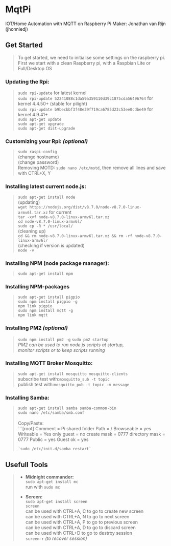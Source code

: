 # MqtPi
IOT/Home Automation with MQTT on Raspberry Pi
Maker: Jonathan van Rijn (jhonniedj)

## Get Started
>To get started, we need to initialise some settings on the raspberry pi.
><br>First we start with a clean Raspberry pi, with a Raspbian Lite or Full/Desktop OS

### **Updating the Rpi**:
>`sudo rpi-update` for latest kernel
><br>`sudo rpi-update 52241088c1da59a359110d39c1875cda56496764` for kernel 4.4.50+ (stable for pilight)
><br>`sudo rpi-update b9becbbf3f48e39f719ca6785d23c53ee0cdbe49` for kernel 4.9.41+
><br>`sudo apt-get update`
><br>`sudo apt-get upgrade`
><br>`sudo apt-get dist-upgrade`

### **Customizing your Rpi:** *(optional)*
>`sudo raspi-config`
><br>(change hostname)
><br>(change password)
><br>Removing MOTD:
>`sudo nano /etc/motd`, then remove all lines and save with CTRL+X, Y

### **Installing latest current node.js:**
>`sudo apt-get install node`
><br>(updating)
><br>`wget https://nodejs.org/dist/v8.7.0/node-v8.7.0-linux-armv6l.tar.xz` for current
><br>`tar -xvf node-v8.7.0-linux-armv6l.tar.xz`
><br>`cd node-v8.7.0-linux-armv6l/`
><br>`sudo cp -R * /usr/local/`
><br>(cleaning up)
><br>`cd && rm node-v8.7.0-linux-armv6l.tar.xz && rm -rf node-v8.7.0-linux-armv6l/`
><br>(checking if version is updated)
><br>`node -v`

### **Installing NPM (node package manager):**
>`sudo apt-get install npm`
### **Installing NPM-packages**
>`sudo apt-get install pigpio`
><br>`sudo npm install pigpio -g`
><br>`npm link pigpio`
><br>`sudo npm install mqtt -g`
><br>`npm link mqtt`
### **Installing PM2** *(optional)*
>`sudo npm install pm2 -g`
>`sudo pm2 startup`
><br>*PM2 can be used to run node.js scripts at startup,*
><br>*monitor scripts or to keep scripts running*

### **Installing MQTT Broker Mosquitto:**
>`sudo apt-get install mosquitto mosquitto-clients`
><br>subscribe test with:`mosquitto_sub -t topic`
><br>publish test with:`mosquitto_pub -t topic -m message`

### **Installing Samba:**
>`sudo apt-get install samba samba-common-bin`
><br>`sudo nano /etc/samba/smb.conf`
><br>
><br>Copy/Paste:
><br>```[root]
>Comment = Pi shared folder
>Path = /
>Browseable = yes
>Writeable = Yes
>only guest = no
>create mask = 0777
>directory mask = 0777
>Public = yes
>Guest ok = yes
>```
>`sudo /etc/init.d/samba restart`

## Usefull Tools
>- **Midnight commander:**
><br>`sudo apt-get install mc`
><br>run with `sudo mc`
>
>- **Screen:**
><br>`sudo apt-get install screen`
><br>`screen`
><br>can be used with CTRL+A, C to go to create new screen
><br>can be used with CTRL+A, N to go to next screen
><br>can be used with CTRL+A, P to go to previous screen
><br>can be used with CTRL+A, D to go to discard screen
><br>can be used with CTRL+D to go to destroy session
><br>`screen-r` *(to recover session)*
